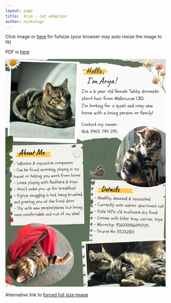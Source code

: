 ```yaml
---
layout: page
title:  Arya - cat adoption
author: nickstugr
---
```


Click image or [here](/assets/CatAdoption-Arya.png) for fullsize (your browser may auto resize the image to fit)

PDF is [here](/assets/CatAdoption-Arya.pdf)

[![Arya](/assets/CatAdoption-Arya.png)](/assets/CatAdoption-Arya.png "Click for fullsize")

Alternative link to [forced full size image](/assets/arya_forcefullsize.html)